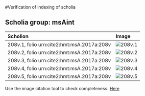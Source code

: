 #Verification of indexing of scholia



## Scholia group: msAint 

| Scholion     | Image     |
| :------------- | :------------- |
| 208v.1, folio urn:cite2:hmt:msA.2017a:208v | ![208v.1](http://www.homermultitext.org/iipsrv?OBJ=IIP,1.0&FIF=/project/homer/pyramidal/VenA/VA208VN_0710.tif&RGN=0.8753,0.2574,0.06116,0.02185&WID=800&CVT=JPEG) | 
| 208v.2, folio urn:cite2:hmt:msA.2017a:208v | ![208v.2](http://www.homermultitext.org/iipsrv?OBJ=IIP,1.0&FIF=/project/homer/pyramidal/VenA/VA208VN_0710.tif&RGN=0.8819,0.2970,0.05103,0.02365&WID=800&CVT=JPEG) | 
| 208v.3, folio urn:cite2:hmt:msA.2017a:208v | ![208v.3](http://www.homermultitext.org/iipsrv?OBJ=IIP,1.0&FIF=/project/homer/pyramidal/VenA/VA208VN_0710.tif&RGN=0.9261,0.5166,0.03077,0.04869&WID=800&CVT=JPEG) | 
| 208v.4, folio urn:cite2:hmt:msA.2017a:208v | ![208v.4](http://www.homermultitext.org/iipsrv?OBJ=IIP,1.0&FIF=/project/homer/pyramidal/VenA/VA208VN_0710.tif&RGN=0.9062,0.5618,0.04477,0.01853&WID=800&CVT=JPEG) | 
| 208v.5, folio urn:cite2:hmt:msA.2017a:208v | ![208v.5](http://www.homermultitext.org/iipsrv?OBJ=IIP,1.0&FIF=/project/homer/pyramidal/VenA/VA208VN_0710.tif&RGN=0.8740,0.6129,0.07885,0.04136&WID=800&CVT=JPEG) | 


Use the image citation tool to check completeness.
[Here](http://www.homermultitext.org/ict2/?urn=urn:cite2:hmt:vaimg.2017a:VA208VN_0710@0.8753,0.2574,0.06116,0.02185&urn=urn:cite2:hmt:vaimg.2017a:VA208VN_0710@0.8819,0.2970,0.05103,0.02365&urn=urn:cite2:hmt:vaimg.2017a:VA208VN_0710@0.9261,0.5166,0.03077,0.04869&urn=urn:cite2:hmt:vaimg.2017a:VA208VN_0710@0.9062,0.5618,0.04477,0.01853&urn=urn:cite2:hmt:vaimg.2017a:VA208VN_0710@0.8740,0.6129,0.07885,0.04136)